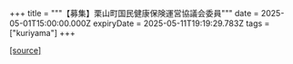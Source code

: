 +++
title = """【募集】栗山町国民健康保険運営協議会委員"""
date = 2025-05-01T15:00:00.000Z
expiryDate = 2025-05-11T19:19:29.783Z
tags = ["kuriyama"]
+++


[[source]](https://www.town.kuriyama.hokkaido.jp/soshiki/37/31680.html)
